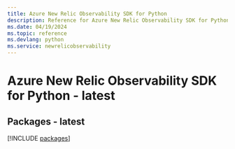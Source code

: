 ```yaml
---
title: Azure New Relic Observability SDK for Python
description: Reference for Azure New Relic Observability SDK for Python
ms.date: 04/19/2024
ms.topic: reference
ms.devlang: python
ms.service: newrelicobservability
---
```

# Azure New Relic Observability SDK for Python - latest
## Packages - latest
[!INCLUDE [packages](new-relic-observability-index.md)]